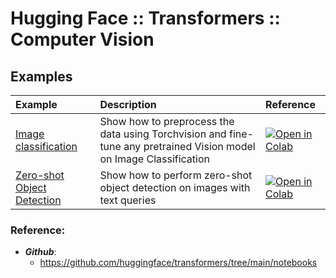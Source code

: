 # Hugging Face :: Transformers :: Computer Vision

## Examples


|Example | Description |     Reference     |
| :----  | :----       | :----            |
| [Image classification](./Image_classification.ipynb) | Show how to preprocess the data using Torchvision and fine-tune any pretrained Vision model on Image Classification  |  [![Open in Colab](https://colab.research.google.com/assets/colab-badge.svg)](https://colab.research.google.com/github/huggingface/notebooks/blob/main/examples/image_classification.ipynb) |
| [Zero-shot Object Detection](./zeroshot_object_detection_with_owlvit.ipynb) | Show how to perform zero-shot object detection on images with text queries | [![Open in Colab](https://colab.research.google.com/assets/colab-badge.svg)](https://colab.research.google.com/github/huggingface/notebooks/blob/main/examples/zeroshot_object_detection_with_owlvit.ipynb)|


### Reference:

- ***Github***:
    - https://github.com/huggingface/transformers/tree/main/notebooks